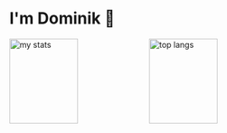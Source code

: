 # I'm Dominik 👋
<div style="display: flex;">
    <img height="150px" width="49%" src="https://github-readme-stats.vercel.app/api?username=roslaniecdominik&show_icons=true&theme=dark#gh-dark-mode-only" alt="my stats">
    <img height="150px" width="49%" src="https://github-readme-stats.vercel.app/api/top-langs/?username=roslaniecdominik&layout=compact&show_icons=true&theme=dark#gh-dark-mode-only" alt="top langs">
</div>
